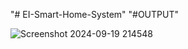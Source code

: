 "# EI-Smart-Home-System" 
"#OUTPUT"

![Screenshot 2024-09-19 214548](https://github.com/user-attachments/assets/05ce94b4-f3ff-4112-b79d-2f9eb771bb53)
